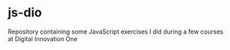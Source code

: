 # js-dio
Repository containing some JavaScript exercises I did during a few courses at Digital Innovation One
